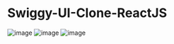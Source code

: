 # Swiggy-UI-Clone-ReactJS
![image](https://github.com/ranepraful/Swiggy-UI-Clone-ReactJS/assets/59776738/4ac6909c-0027-43d2-a048-e237da4c9ca5)
![image](https://github.com/ranepraful/Swiggy-UI-Clone-ReactJS/assets/59776738/269e647b-4d87-4681-85e3-a56108faa69e)
![image](https://github.com/ranepraful/Swiggy-UI-Clone-ReactJS/assets/59776738/0c2a05e9-74c4-49ee-b3fb-24b0991ae91f)
